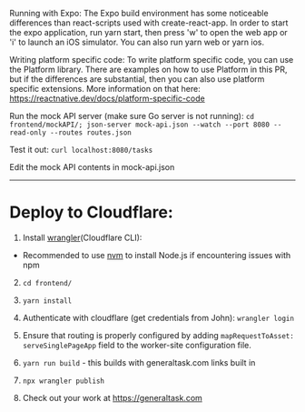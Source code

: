 Running with Expo:
The Expo build environment has some noticeable differences than react-scripts used with create-react-app. In order to start the expo application, run yarn start, then press 'w' to open the web app or 'i' to launch an iOS simulator. You can also run yarn web or yarn ios.

Writing platform specific code:
To write platform specific code, you can use the Platform library. There are examples on how to use Platform in this PR, but if the differences are substantial, then you can also use platform specific extensions. More information on that here: https://reactnative.dev/docs/platform-specific-code

Run the mock API server (make sure Go server is not running): `cd frontend/mockAPI/; json-server mock-api.json --watch --port 8080 --read-only --routes routes.json`

Test it out: `curl localhost:8080/tasks`

Edit the mock API contents in mock-api.json

---

# Deploy to Cloudflare:

1. Install <a href="https://developers.cloudflare.com/workers/cli-wrangler/install-update">wrangler</a>(Cloudflare CLI):

-   Recommended to use <a href="https://github.com/nvm-sh/nvm#installing-and-updating">nvm</a> to install Node.js if encountering issues with npm

2. `cd frontend/`

3. `yarn install`

4. Authenticate with cloudflare (get credentials from John): `wrangler login`

5. Ensure that routing is properly configured by adding `mapRequestToAsset: serveSinglePageApp` field to the worker-site configuration file. 

5. `yarn run build` - this builds with generaltask.com links built in

6. `npx wrangler publish`

7. Check out your work at https://generaltask.com

